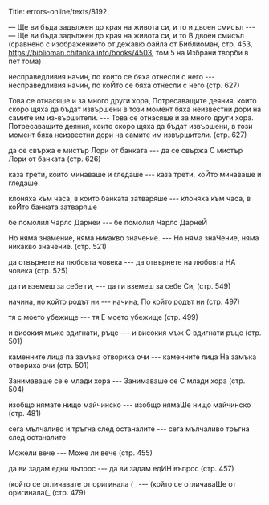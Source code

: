 Title: errors-online/texts/8192

— Ще ви бъда задължен до края на живота си, и то и двоен смисъл ---
— Ще ви бъда задължен до края на живота си, и то В двоен смисъл (сравнено с изображението от дежавю файла от Библиоман, стр. 453, https://biblioman.chitanka.info/books/4503, том 5 на Избрани творби в пет тома)

несправедливия начин, по които се бяха отнесли с него --- несправедливия начин, по коЙто се бяха отнесли с него (стр. 627)

Това се отнасяше и за много други хора, Потресаващите деяния, които скоро щяха да бъдат извършени в този момент бяха неизвестни дори на самите им из-вършители. --- Това се отнасяше и за много други хора. Потресаващите деяния, които скоро щяха да бъдат извършени, в този момент бяха неизвестни дори на самите им извършители. (стр. 627)


да се свържа е мистър Лори от банката --- да се свържа С мистър Лори от банката (стр. 626)

каза трети, които минаваше и гледаше --- каза трети, коЙто минаваше и гледаше

клоняха към часа, в които банката затваряше --- клоняха към часа, в коЙто банката затваряше

бе помолил Чарлс Дарнеи --- бе помолил Чарлс ДарнеЙ

Но няма знамение, няма никакво значение. --- Но няма знаЧение, няма никакво значение. (стр. 521)

да отвърнете на любовта човека --- да отвърнете на любовта НА човека (стр. 525)

да ги вземеш за себе ги, --- да ги вземеш за себе Си, (стр. 549)

начина, но който родът ни --- начина, По който родът ни (стр. 497)

тя с моето убежище --- тя Е моето убежище (стр. 499)

и високия мъже вдигнати, ръце ---  и високия мъж С вдигнати ръце (стр. 501)

каменните лица па замъка отвориха очи --- каменните лица На замъка отвориха очи (стр. 501)

Занимаваше се е млади хора --- Занимаваше се С млади хора (стр. 504)

изобщо нямате нищо майчинско --- изобщо нямаШе нищо майчинско (стр. 481)

сега мълчаливо и тръгна след останалите --- сега мълчаливо тръгна след останалите

Можели вече --- Може ли вече (стр. 455)

да ви задам едни въпрос --- да ви задам едИН въпрос (стр. 457)

(който се отличавате от оригинала (_ --- (който се отличаваШе от оригинала(_ (стр. 479)
